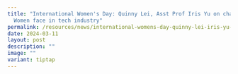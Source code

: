```yaml
---
title: "International Women's Day: Quinny Lei, Asst Prof Iris Yu on challenges
  Women face in tech industry"
permalink: /resources/news/international-womens-day-quinny-lei-iris-yu-challenges-women-face-tech-industry/
date: 2024-03-11
layout: post
description: ""
image: ""
variant: tiptap
---
```

